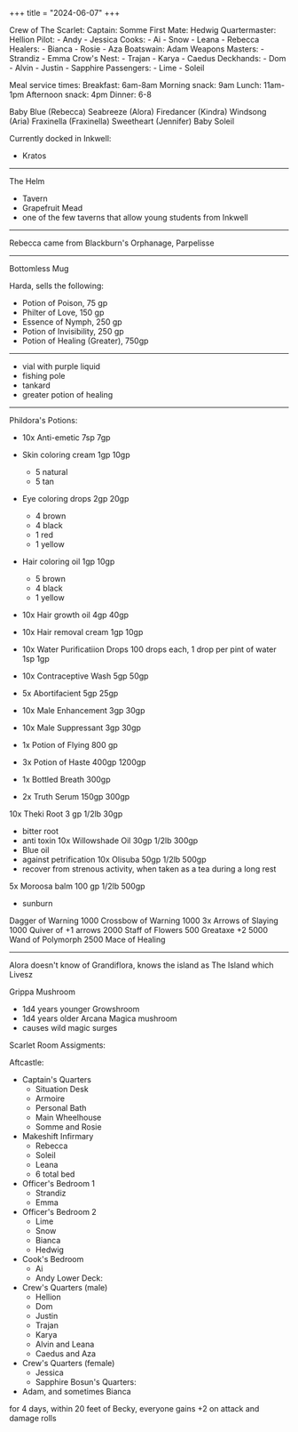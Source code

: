+++
title = "2024-06-07"
+++


Crew of The Scarlet:
  Captain: Somme
  First Mate: Hedwig
  Quartermaster: Hellion
  Pilot: 
    - Andy
    - Jessica
  Cooks:
    - Ai
    - Snow
    - Leana
    - Rebecca
  Healers:
    - Bianca
    - Rosie
    - Aza
  Boatswain: Adam
  Weapons Masters:
    - Strandiz
    - Emma
  Crow's Nest:
    - Trajan
    - Karya
    - Caedus
  Deckhands:
    - Dom
    - Alvin
    - Justin
    - Sapphire
  Passengers:
    - Lime
    - Soleil

Meal service times:
  Breakfast: 6am-8am
  Morning snack: 9am 
  Lunch: 11am-1pm
  Afternoon snack: 4pm
  Dinner: 6-8

Baby Blue (Rebecca)
Seabreeze (Alora)
Firedancer (Kindra)
Windsong (Aria)
Fraxinella (Fraxinella)
Sweetheart (Jennifer)
Baby Soleil


Currently docked in Inkwell:
 - Kratos
___
The Helm
  - Tavern
  - Grapefruit Mead
  - one of the few taverns that allow young students from Inkwell
___ 

Rebecca came from Blackburn's Orphanage, Parpelisse


___
Bottomless Mug

Harda, sells the following:
 - Potion of Poison, 75 gp
 - Philter of Love, 150 gp
 - Essence of Nymph, 250 gp
 - Potion of Invisibility, 250 gp
 - Potion of Healing (Greater), 750gp

___

 - vial with purple liquid
 - fishing pole
 - tankard 
 - greater potion of healing

___
Phildora's Potions:
  - 10x Anti-emetic 7sp 7gp
  - Skin coloring cream 1gp 10gp
    - 5 natural
    - 5 tan
  - Eye coloring drops 2gp 20gp
    - 4 brown
    - 4 black
    - 1 red
    - 1 yellow
  - Hair coloring oil 1gp 10gp
    - 5 brown
    - 4 black
    - 1 yellow
  - 10x Hair growth oil 4gp 40gp
  - 10x Hair removal cream 1gp 10gp
  - 10x Water Purificatiion Drops 100 drops each, 1 drop per pint of water 1sp 1gp
  - 10x Contraceptive Wash 5gp 50gp
  - 5x Abortifacient 5gp 25gp
  - 10x Male Enhancement 3gp 30gp
  - 10x Male Suppressant 3gp 30gp

  - 1x Potion of Flying 800 gp
  - 3x Potion of Haste 400gp 1200gp
  - 1x Bottled Breath 300gp
  - 2x Truth Serum 150gp 300gp


10x Theki Root 3 gp 1/2lb 30gp
  - bitter root
  - anti toxin
10x Willowshade Oil 30gp 1/2lb 300gp
  - Blue oil
  - against petrification
10x Olisuba 50gp 1/2lb 500gp
  - recover from strenous activity, when taken as a tea during a long rest

5x Moroosa balm 100 gp 1/2lb 500gp
  - sunburn

Dagger of Warning 1000
Crossbow of Warning 1000
3x Arrows of Slaying 1000
Quiver of +1 arrows 2000
Staff of Flowers 500
Greataxe +2 5000
Wand of Polymorph 2500
Mace of Healing

___

Alora doesn't know of Grandiflora, knows the island as The Island which Livesz


Grippa Mushroom
 - 1d4 years younger
Growshroom
  - 1d4 years older
Arcana Magica mushroom
  - causes wild magic surges 

Scarlet Room Assigments:

Aftcastle:
  - Captain's Quarters
    - Situation Desk
    - Armoire
    - Personal Bath
    - Main Wheelhouse
    - Somme and Rosie
  - Makeshift Infirmary
    - Rebecca
    - Soleil
    - Leana
    - 6 total bed
  - Officer's Bedroom 1
    - Strandiz
    - Emma
  - Officer's Bedroom 2
    - Lime
    - Snow
    - Bianca
    - Hedwig
  - Cook's Bedroom
    - Ai
    - Andy
Lower Deck:
  - Crew's Quarters (male)
    - Hellion
    - Dom
    - Justin
    - Trajan
    - Karya
    - Alvin and Leana
    - Caedus and Aza
  - Crew's Quarters (female)
    - Jessica
    - Sapphire
Bosun's Quarters:
  - Adam, and sometimes Bianca


for 4 days, within 20 feet of Becky, everyone gains +2 on attack and damage rolls